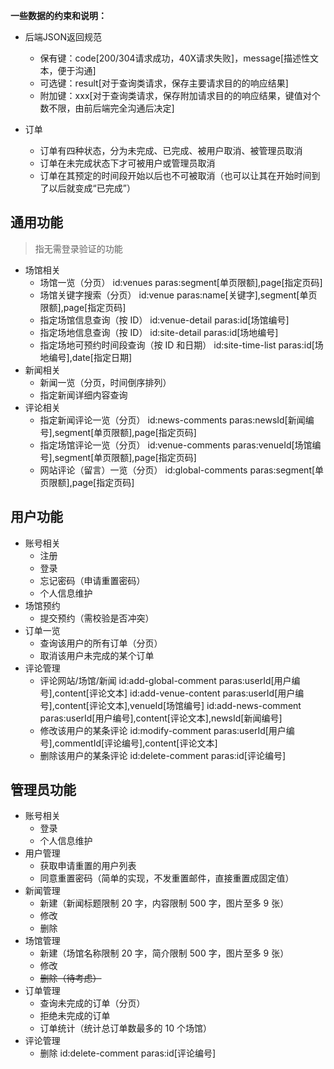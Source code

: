 **一些数据的约束和说明：**

- 后端JSON返回规范
  - 保有键：code[200/304请求成功，40X请求失败]，message[描述性文本，便于沟通]
  - 可选键：result[对于查询类请求，保存主要请求目的的响应结果]
  - 附加键：xxx[对于查询类请求，保存附加请求目的的响应结果，键值对个数不限，由前后端完全沟通后决定]

- 订单
  - 订单有四种状态，分为未完成、已完成、被用户取消、被管理员取消
  - 订单在未完成状态下才可被用户或管理员取消
  - 订单在其预定的时间段开始以后也不可被取消（也可以让其在开始时间到了以后就变成“已完成”）

## 通用功能

> 指无需登录验证的功能

- 场馆相关
  - 场馆一览（分页）
    id:venues
    paras:segment[单页限额],page[指定页码]
  - 场馆关键字搜索（分页）
    id:venue
    paras:name[关键字],segment[单页限额],page[指定页码]
  - 指定场馆信息查询（按 ID）
    id:venue-detail
    paras:id[场馆编号]
  - 指定场地信息查询（按 ID）
    id:site-detail
    paras:id[场地编号]
  - 指定场地可预约时间段查询（按 ID 和日期）
    id:site-time-list
    paras:id[场地编号],date[指定日期]
- 新闻相关
  - 新闻一览（分页，时间倒序排列）
  - 指定新闻详细内容查询
- 评论相关
  - 指定新闻评论一览（分页）
    id:news-comments
    paras:newsId[新闻编号],segment[单页限额],page[指定页码]
  - 指定场馆评论一览（分页）
    id:venue-comments
    paras:venueId[场馆编号],segment[单页限额],page[指定页码]
  - 网站评论（留言）一览（分页）
    id:global-comments
    paras:segment[单页限额],page[指定页码]

## 用户功能

- 账号相关
  - 注册
  - 登录
  - 忘记密码（申请重置密码）
  - 个人信息维护
- 场馆预约
  - 提交预约（需校验是否冲突）
- 订单一览
  - 查询该用户的所有订单（分页）
  - 取消该用户未完成的某个订单
- 评论管理
  - 评论网站/场馆/新闻
    id:add-global-comment
    paras:userId[用户编号],content[评论文本]
    id:add-venue-content
    paras:userId[用户编号],content[评论文本],venueId[场馆编号]
    id:add-news-comment
    paras:userId[用户编号],content[评论文本],newsId[新闻编号]
  - 修改该用户的某条评论
    id:modify-comment
    paras:userId[用户编号],commentId[评论编号],content[评论文本]
  - 删除该用户的某条评论
    id:delete-comment
    paras:id[评论编号]

## 管理员功能

- 账号相关
  - 登录
  - 个人信息维护
- 用户管理
  - 获取申请重置的用户列表
  - 同意重置密码（简单的实现，不发重置邮件，直接重置成固定值）
- 新闻管理
  - 新建（新闻标题限制 20 字，内容限制 500 字，图片至多 9 张）
  - 修改
  - 删除
- 场馆管理
  - 新建（场馆名称限制 20 字，简介限制 500 字，图片至多 9 张）
  - 修改
  - ~~删除（待考虑）~~
- 订单管理
  - 查询未完成的订单（分页）
  - 拒绝未完成的订单
  - 订单统计（统计总订单数最多的 10 个场馆）
- 评论管理
  - 删除
    id:delete-comment
    paras:id[评论编号]